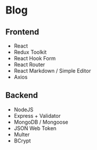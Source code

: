 <h1>Blog</h1>

<h2>Frontend</h2>

<ul>
    <li>React</li>
    <li>Redux Toolkit</li>
    <li>React Hook Form</li>
    <li>React Router</li>
    <li>React Markdown / Simple Editor</li>
    <li>Axios</li>
</ul>

<h2>Backend</h2>

<ul>
    <li>NodeJS</li>
    <li>Express + Validator</li>
    <li>MongoDB / Mongoose</li>
    <li>JSON Web Token</li>
    <li>Multer</li>
    <li>BCrypt</li>
</ul>